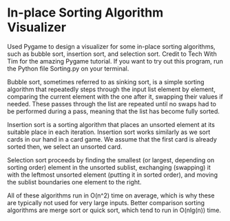 # In-place Sorting Algorithm Visualizer
Used Pygame to design a visualizer for some in-place sorting algorithms, such as bubble sort, insertion sort, and selection sort. 
Credit to Tech With Tim for the amazing Pygame tutorial. If you want to try out this program, run the Python file Sorting.py on your terminal.

Bubble sort, sometimes referred to as sinking sort, is a simple sorting algorithm that repeatedly steps through the input list element by element, comparing the current element with the one after it, swapping their values if needed. These passes through the list are repeated until no swaps had to be performed during a pass, meaning that the list has become fully sorted.

Insertion sort is a sorting algorithm that places an unsorted element at its suitable place in each iteration. Insertion sort works similarly as we sort cards in our hand in a card game. We assume that the first card is already sorted then, we select an unsorted card.

Selection sort proceeds by finding the smallest (or largest, depending on sorting order) element in the unsorted sublist, exchanging (swapping) it with the leftmost unsorted element (putting it in sorted order), and moving the sublist boundaries one element to the right.

All of these algorithms run in O(n^2) time on average, which is why these are typically not used for very large inputs. Better comparison sorting algorithms are merge sort or quick sort, which tend to run in O(nlg(n)) time.
